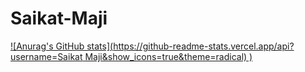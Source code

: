 # Saikat-Maji

[![Anurag's GitHub stats](https://github-readme-stats.vercel.app/api?username=Saikat Maji&show_icons=true&theme=radical)
)](https://github.com/anuraghazra/github-readme-stats)

